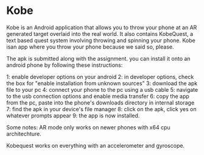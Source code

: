 # Kobe
Kobe is an Android application that allows you to throw your phone at an AR generated target overlaid into the real world. It also contains KobeQuest, a text based quest system involving throwing and spinning your phone. Kobe isan app where you throw your phone because we said so, please.

The apk is submitted along with the assignment. you can install it onto an android phone by following these instructions:

1: enable developer options on your android
2: in developer options, check the box for "enable installation from unknown sources"
3: download the apk file to your pc
4: connect your phone to the pc using a usb cable
5: navigate to the usb connection options and enable media transfer
6: copy the app from the pc, paste into the phone's downloads directory in internal storage
7: find the apk in your device's file manager
8: click on the apk, click yes on whatever prompts appear
9: the app is now installed.

Some notes:
AR mode only works on newer phones with x64 cpu architechture.

Kobequest works on everything with an accelerometer and gyroscope.

